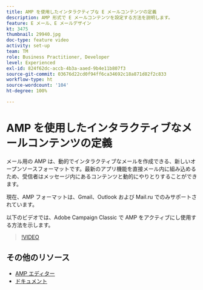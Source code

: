 ```yaml
---
title: AMP を使用したインタラクティブな E メールコンテンツの定義
description: AMP 形式で E メールコンテンツを設定する方法を説明します。
feature: E メール、E メールデザイン
kt: 3475
thumbnail: 29940.jpg
doc-type: feature video
activity: set-up
team: TM
role: Business Practitioner, Developer
level: Experienced
exl-id: 824f62dc-accb-4b3a-aaed-9b4e11b807f3
source-git-commit: 03676d22cd0f94ff6ca34692c18a871d82f2c833
workflow-type: ht
source-wordcount: '104'
ht-degree: 100%

---
```


# AMP を使用したインタラクティブなメールコンテンツの定義

メール用の AMP は、動的でインタラクティブなメールを作成できる、新しいオープンソースフォーマットです。最新のアプリ機能を直接メール内に組み込めるため、受信者はメッセージ内にあるコンテンツと動的にやりとりすることができます。

現在、AMP フォーマットは、Gmail、Outlook および Mail.ru でのみサポートされています。

以下のビデオでは、Adobe Campaign Classic で AMP をアクティブにし使用する方法を示します。

>[!VIDEO](https://video.tv.adobe.com/v/29940?quality=12&learn=on)

## その他のリソース

* [AMP エディター](https://playground.amp.dev/)
* [ドキュメント](https://experienceleague.adobe.com/docs/campaign-classic/using/sending-messages/sending-emails/defining-interactive-content.html?lang=ja#about-amp-for-email)
